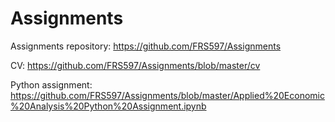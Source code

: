 # Assignments

Assignments repository:
https://github.com/FRS597/Assignments

CV:
https://github.com/FRS597/Assignments/blob/master/cv

Python assignment:
https://github.com/FRS597/Assignments/blob/master/Applied%20Economic%20Analysis%20Python%20Assignment.ipynb


